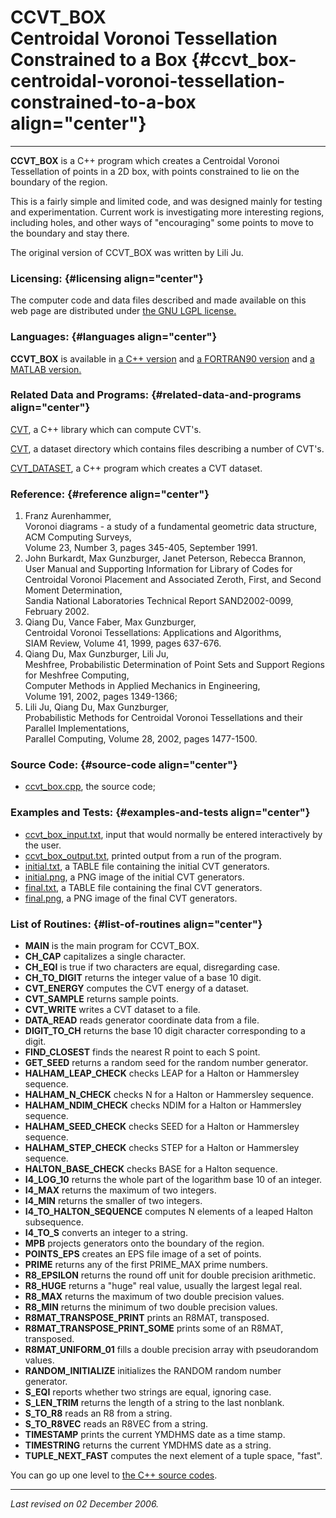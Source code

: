 CCVT\_BOX\
Centroidal Voronoi Tessellation\
Constrained to a Box {#ccvt_box-centroidal-voronoi-tessellation-constrained-to-a-box align="center"}
================================

------------------------------------------------------------------------

**CCVT\_BOX** is a C++ program which creates a Centroidal Voronoi
Tessellation of points in a 2D box, with points constrained to lie on
the boundary of the region.

This is a fairly simple and limited code, and was designed mainly for
testing and experimentation. Current work is investigating more
interesting regions, including holes, and other ways of "encouraging"
some points to move to the boundary and stay there.

The original version of CCVT\_BOX was written by Lili Ju.

### Licensing: {#licensing align="center"}

The computer code and data files described and made available on this
web page are distributed under [the GNU LGPL
license.](../../txt/gnu_lgpl.txt)

### Languages: {#languages align="center"}

**CCVT\_BOX** is available in [a C++
version](../../master/ccvt_box/ccvt_box.md) and [a FORTRAN90
version](../../f_src/ccvt_box/ccvt_box.md) and [a MATLAB
version.](../../m_src/ccvt_box/ccvt_box.md)

### Related Data and Programs: {#related-data-and-programs align="center"}

[CVT](../../master/cvt/cvt.md), a C++ library which can compute
CVT's.

[CVT](../../datasets/cvt/cvt.md), a dataset directory which contains
files describing a number of CVT's.

[CVT\_DATASET](../../master/cvt_dataset/cvt_dataset.md), a C++
program which creates a CVT dataset.

### Reference: {#reference align="center"}

1.  Franz Aurenhammer,\
    Voronoi diagrams - a study of a fundamental geometric data
    structure,\
    ACM Computing Surveys,\
    Volume 23, Number 3, pages 345-405, September 1991.
2.  John Burkardt, Max Gunzburger, Janet Peterson, Rebecca Brannon,\
    User Manual and Supporting Information for Library of Codes for
    Centroidal Voronoi Placement and Associated Zeroth, First, and
    Second Moment Determination,\
    Sandia National Laboratories Technical Report SAND2002-0099,\
    February 2002.
3.  Qiang Du, Vance Faber, Max Gunzburger,\
    Centroidal Voronoi Tessellations: Applications and Algorithms,\
    SIAM Review, Volume 41, 1999, pages 637-676.
4.  Qiang Du, Max Gunzburger, Lili Ju,\
    Meshfree, Probabilistic Determination of Point Sets and Support
    Regions for Meshfree Computing,\
    Computer Methods in Applied Mechanics in Engineering,\
    Volume 191, 2002, pages 1349-1366;
5.  Lili Ju, Qiang Du, Max Gunzburger,\
    Probabilistic Methods for Centroidal Voronoi Tessellations and their
    Parallel Implementations,\
    Parallel Computing, Volume 28, 2002, pages 1477-1500.

### Source Code: {#source-code align="center"}

-   [ccvt\_box.cpp](ccvt_box.cpp), the source code;

### Examples and Tests: {#examples-and-tests align="center"}

-   [ccvt\_box\_input.txt](ccvt_box_input.txt), input that would
    normally be entered interactively by the user.
-   [ccvt\_box\_output.txt](ccvt_box_output.txt), printed output from a
    run of the program.
-   [initial.txt](initial.txt), a TABLE file containing the initial CVT
    generators.
-   [initial.png](initial.png), a PNG image of the initial CVT
    generators.
-   [final.txt](final.txt), a TABLE file containing the final CVT
    generators.
-   [final.png](final.png), a PNG image of the final CVT generators.

### List of Routines: {#list-of-routines align="center"}

-   **MAIN** is the main program for CCVT\_BOX.
-   **CH\_CAP** capitalizes a single character.
-   **CH\_EQI** is true if two characters are equal, disregarding case.
-   **CH\_TO\_DIGIT** returns the integer value of a base 10 digit.
-   **CVT\_ENERGY** computes the CVT energy of a dataset.
-   **CVT\_SAMPLE** returns sample points.
-   **CVT\_WRITE** writes a CVT dataset to a file.
-   **DATA\_READ** reads generator coordinate data from a file.
-   **DIGIT\_TO\_CH** returns the base 10 digit character corresponding
    to a digit.
-   **FIND\_CLOSEST** finds the nearest R point to each S point.
-   **GET\_SEED** returns a random seed for the random number generator.
-   **HALHAM\_LEAP\_CHECK** checks LEAP for a Halton or Hammersley
    sequence.
-   **HALHAM\_N\_CHECK** checks N for a Halton or Hammersley sequence.
-   **HALHAM\_NDIM\_CHECK** checks NDIM for a Halton or Hammersley
    sequence.
-   **HALHAM\_SEED\_CHECK** checks SEED for a Halton or Hammersley
    sequence.
-   **HALHAM\_STEP\_CHECK** checks STEP for a Halton or Hammersley
    sequence.
-   **HALTON\_BASE\_CHECK** checks BASE for a Halton sequence.
-   **I4\_LOG\_10** returns the whole part of the logarithm base 10 of
    an integer.
-   **I4\_MAX** returns the maximum of two integers.
-   **I4\_MIN** returns the smaller of two integers.
-   **I4\_TO\_HALTON\_SEQUENCE** computes N elements of a leaped Halton
    subsequence.
-   **I4\_TO\_S** converts an integer to a string.
-   **MPB** projects generators onto the boundary of the region.
-   **POINTS\_EPS** creates an EPS file image of a set of points.
-   **PRIME** returns any of the first PRIME\_MAX prime numbers.
-   **R8\_EPSILON** returns the round off unit for double precision
    arithmetic.
-   **R8\_HUGE** returns a "huge" real value, usually the largest legal
    real.
-   **R8\_MAX** returns the maximum of two double precision values.
-   **R8\_MIN** returns the minimum of two double precision values.
-   **R8MAT\_TRANSPOSE\_PRINT** prints an R8MAT, transposed.
-   **R8MAT\_TRANSPOSE\_PRINT\_SOME** prints some of an R8MAT,
    transposed.
-   **R8MAT\_UNIFORM\_01** fills a double precision array with
    pseudorandom values.
-   **RANDOM\_INITIALIZE** initializes the RANDOM random number
    generator.
-   **S\_EQI** reports whether two strings are equal, ignoring case.
-   **S\_LEN\_TRIM** returns the length of a string to the last
    nonblank.
-   **S\_TO\_R8** reads an R8 from a string.
-   **S\_TO\_R8VEC** reads an R8VEC from a string.
-   **TIMESTAMP** prints the current YMDHMS date as a time stamp.
-   **TIMESTRING** returns the current YMDHMS date as a string.
-   **TUPLE\_NEXT\_FAST** computes the next element of a tuple space,
    "fast".

You can go up one level to [the C++ source codes](../cpp_src.md).

------------------------------------------------------------------------

*Last revised on 02 December 2006.*
